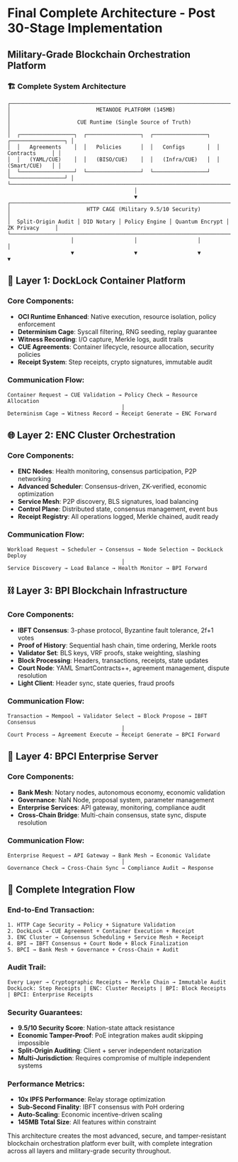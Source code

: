 # Final Complete Architecture - Post 30-Stage Implementation
## Military-Grade Blockchain Orchestration Platform

### 🏗️ **Complete System Architecture**

```
┌─────────────────────────────────────────────────────────────────────────────────────┐
│                           METANODE PLATFORM (145MB)                                │
│                     CUE Runtime (Single Source of Truth)                           │
│  ┌─────────────────┐  ┌─────────────────┐  ┌─────────────────┐  ┌─────────────────┐ │
│  │   Agreements    │  │   Policies      │  │   Configs       │  │   Contracts     │ │
│  │   (YAML/CUE)    │  │   (BISO/CUE)    │  │   (Infra/CUE)   │  │   (Smart/CUE)   │ │
│  └─────────────────┘  └─────────────────┘  └─────────────────┘  └─────────────────┘ │
└─────────────────────────────────────────────────────────────────────────────────────┘
                                        │
                                        ▼
┌─────────────────────────────────────────────────────────────────────────────────────┐
│                        HTTP CAGE (Military 9.5/10 Security)                        │
│  Split-Origin Audit │ DID Notary │ Policy Engine │ Quantum Encrypt │ ZK Privacy     │
└─────────────────────────────────────────────────────────────────────────────────────┘
                    │                   │                   │                   │
                    ▼                   ▼                   ▼                   ▼
```

## **🔧 Layer 1: DockLock Container Platform**

### **Core Components:**
- **OCI Runtime Enhanced**: Native execution, resource isolation, policy enforcement
- **Determinism Cage**: Syscall filtering, RNG seeding, replay guarantee
- **Witness Recording**: I/O capture, Merkle logs, audit trails
- **CUE Agreements**: Container lifecycle, resource allocation, security policies
- **Receipt System**: Step receipts, crypto signatures, immutable audit

### **Communication Flow:**
```
Container Request → CUE Validation → Policy Check → Resource Allocation
                                    │
Determinism Cage → Witness Record → Receipt Generate → ENC Forward
```

## **🌐 Layer 2: ENC Cluster Orchestration**

### **Core Components:**
- **ENC Nodes**: Health monitoring, consensus participation, P2P networking
- **Advanced Scheduler**: Consensus-driven, ZK-verified, economic optimization
- **Service Mesh**: P2P discovery, BLS signatures, load balancing
- **Control Plane**: Distributed state, consensus management, event bus
- **Receipt Registry**: All operations logged, Merkle chained, audit ready

### **Communication Flow:**
```
Workload Request → Scheduler → Consensus → Node Selection → DockLock Deploy
                                    │
Service Discovery → Load Balance → Health Monitor → BPI Forward
```

## **⛓️ Layer 3: BPI Blockchain Infrastructure**

### **Core Components:**
- **IBFT Consensus**: 3-phase protocol, Byzantine fault tolerance, 2f+1 votes
- **Proof of History**: Sequential hash chain, time ordering, Merkle roots
- **Validator Set**: BLS keys, VRF proofs, stake weighting, slashing
- **Block Processing**: Headers, transactions, receipts, state updates
- **Court Node**: YAML SmartContracts++, agreement management, dispute resolution
- **Light Client**: Header sync, state queries, fraud proofs

### **Communication Flow:**
```
Transaction → Mempool → Validator Select → Block Propose → IBFT Consensus
                                    │
Court Process → Agreement Execute → Receipt Generate → BPCI Forward
```

## **🏢 Layer 4: BPCI Enterprise Server**

### **Core Components:**
- **Bank Mesh**: Notary nodes, autonomous economy, economic validation
- **Governance**: NaN Node, proposal system, parameter management
- **Enterprise Services**: API gateway, monitoring, compliance audit
- **Cross-Chain Bridge**: Multi-chain consensus, state sync, dispute resolution

### **Communication Flow:**
```
Enterprise Request → API Gateway → Bank Mesh → Economic Validate
                                    │
Governance Check → Cross-Chain Sync → Compliance Audit → Response
```

## **🔄 Complete Integration Flow**

### **End-to-End Transaction:**
```
1. HTTP Cage Security → Policy + Signature Validation
2. DockLock → CUE Agreement + Container Execution + Receipt
3. ENC Cluster → Consensus Scheduling + Service Mesh + Receipt  
4. BPI → IBFT Consensus + Court Node + Block Finalization
5. BPCI → Bank Mesh + Governance + Cross-Chain + Audit
```

### **Audit Trail:**
```
Every Layer → Cryptographic Receipts → Merkle Chain → Immutable Audit
DockLock: Step Receipts | ENC: Cluster Receipts | BPI: Block Receipts | BPCI: Enterprise Receipts
```

### **Security Guarantees:**
- **9.5/10 Security Score**: Nation-state attack resistance
- **Economic Tamper-Proof**: PoE integration makes audit skipping impossible
- **Split-Origin Auditing**: Client + server independent notarization
- **Multi-Jurisdiction**: Requires compromise of multiple independent systems

### **Performance Metrics:**
- **10x IPFS Performance**: Relay storage optimization
- **Sub-Second Finality**: IBFT consensus with PoH ordering
- **Auto-Scaling**: Economic incentive-driven scaling
- **145MB Total Size**: All features within constraint

This architecture creates the most advanced, secure, and tamper-resistant blockchain orchestration platform ever built, with complete integration across all layers and military-grade security throughout.
